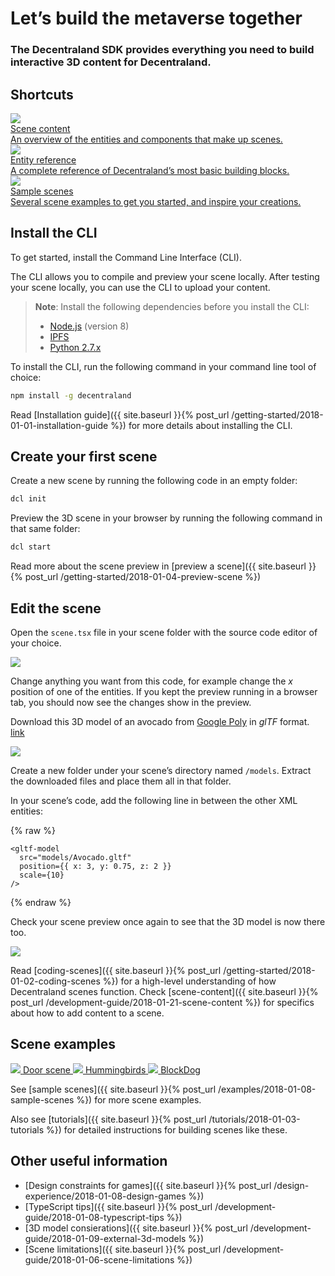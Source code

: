 # Let’s build the metaverse together

### The Decentraland SDK provides everything you need to build interactive 3D content for Decentraland.

## Shortcuts

<div class="shortcuts">
  <a href="{{ site.baseurl }}{% post_url /development-guide/2018-01-21-scene-content %}">
    <div class="image"><img src="/images/home/1.png"/></div>
    <div class="title">Scene content</div>
    <div class="description">An overview of the entities and components that make up scenes.</div>
  </a>
  <a href="{{ site.baseurl }}{% post_url /development-guide/2018-06-21-entity-interfaces %}">
    <div class="image"><img src="/images/home/2.png"/></div>
    <div class="title">Entity reference</div>
    <div class="description">A complete reference of Decentraland’s most basic building blocks.</div>
  </a>
  <a href="{{ site.baseurl }}{% post_url /examples/2018-01-08-sample-scenes %}">
    <div class="image"><img src="/images/home/3.png"/></div>
    <div class="title">Sample scenes</div>
    <div class="description">Several scene examples to get you started, and inspire your creations.</div>
  </a>
</div>

## Install the CLI

To get started, install the Command Line Interface (CLI).

The CLI allows you to compile and preview your scene locally. After testing your scene locally, you can use the CLI to upload your content.

> **Note**: Install the following dependencies before you install the CLI:
>
> - [Node.js](https://github.com/decentraland/cli#nodejs-installation) (version 8)
> - [IPFS](https://dist.ipfs.io/#go-ipfs)
> - [Python 2.7.x](https://www.python.org/downloads/)

To install the CLI, run the following command in your command line tool of choice:

```bash
npm install -g decentraland
```

Read [Installation guide]({{ site.baseurl }}{% post_url /getting-started/2018-01-01-installation-guide %}) for more details about installing the CLI.

## Create your first scene

Create a new scene by running the following code in an empty folder:

```bash
dcl init
```

Preview the 3D scene in your browser by running the following command in that same folder:

```bash
dcl start
```

Read more about the scene preview in [preview a scene]({{ site.baseurl }}{% post_url /getting-started/2018-01-04-preview-scene %})

## Edit the scene

Open the `scene.tsx` file in your scene folder with the source code editor of your choice.

![](/images/media/landing_sample_code.png)

Change anything you want from this code, for example change the _x_ position of one of the entities. If you kept the preview running in a browser tab, you should now see the changes show in the preview.

Download this 3D model of an avocado from [Google Poly](https://poly.google.com) in _glTF_ format. [link](https://poly.google.com/view/cgLBGFfm5FU)

![](/images/media/landing_avocado_gltf.png)

Create a new folder under your scene’s directory named `/models`. Extract the downloaded files and place them all in that folder.

In your scene’s code, add the following line in between the other XML entities:

{% raw %}

```tsx
<gltf-model
  src="models/Avocado.gltf"
  position={{ x: 3, y: 0.75, z: 2 }}
  scale={10}
/>
```

{% endraw %}

Check your scene preview once again to see that the 3D model is now there too.

![](/images/media/landing_avocado_in_scene.png)

Read [coding-scenes]({{ site.baseurl }}{% post_url /getting-started/2018-01-02-coding-scenes %}) for a high-level understanding of how Decentraland scenes function. Check [scene-content]({{ site.baseurl }}{% post_url /development-guide/2018-01-21-scene-content %}) for specifics about how to add content to a scene.

## Scene examples

<div class="examples">
  <a href="https://github.com/decentraland/sample-scene-script">
    <img src="/images/home/door.png"/>
    <span>Door scene</span>
  </a>
  <a href="https://github.com/decentraland/sample-scene-array-of-entities">
    <img src="/images/home/hummingbirds.png"/>
    <span>Hummingbirds</span>
  </a>
  <a href="https://github.com/decentraland/sample-scene-Block-Dog">
    <img src="/images/home/blockdog.png"/>
    <span>BlockDog</span>
  </a>
</div>

See [sample scenes]({{ site.baseurl }}{% post_url /examples/2018-01-08-sample-scenes %}) for more scene examples.

Also see [tutorials]({{ site.baseurl }}{% post_url /tutorials/2018-01-03-tutorials %}) for detailed instructions for building scenes like these.

## Other useful information

- [Design constraints for games]({{ site.baseurl }}{% post_url /design-experience/2018-01-08-design-games %})
- [TypeScript tips]({{ site.baseurl }}{% post_url /development-guide/2018-01-08-typescript-tips %})
- [3D model consierations]({{ site.baseurl }}{% post_url /development-guide/2018-01-09-external-3d-models %})
- [Scene limitations]({{ site.baseurl }}{% post_url /development-guide/2018-01-06-scene-limitations %})
